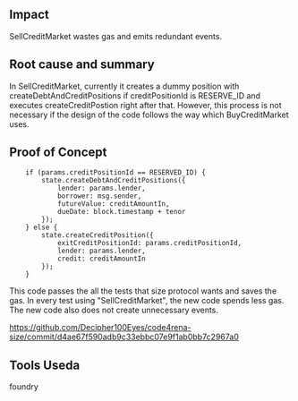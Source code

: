 ## Impact

SellCreditMarket wastes gas and emits redundant events.

## Root cause and summary

In SellCreditMarket, currently it creates a dummy position with createDebtAndCreditPositions if creditPositionId is RESERVE_ID and executes createCreditPostion right after that.
However, this process is not necessary if the design of the code follows the way which BuyCreditMarket uses.

## Proof of Concept

        if (params.creditPositionId == RESERVED_ID) {
            state.createDebtAndCreditPositions({
                lender: params.lender,
                borrower: msg.sender,
                futureValue: creditAmountIn,
                dueDate: block.timestamp + tenor
            });
        } else {
            state.createCreditPosition({
                exitCreditPositionId: params.creditPositionId,
                lender: params.lender,
                credit: creditAmountIn
            });
        }

This code passes the all the tests that size protocol wants and saves the gas.
In every test using "SellCreditMarket", the new code spends less gas. The new code also does not create unnecessary events.

https://github.com/Decipher100Eyes/code4rena-size/commit/d4ae67f590adb9c33ebbc07e9f1ab0bb7c2967a0

## Tools Useda

foundry
